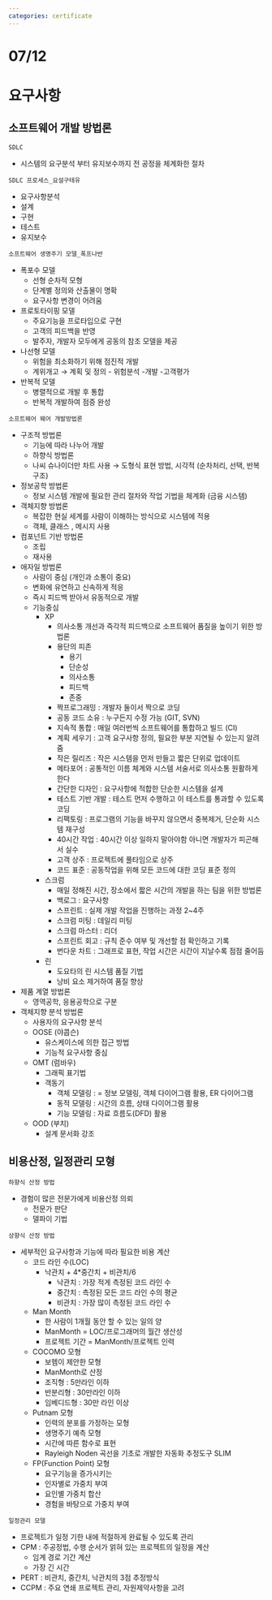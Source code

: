 ```yaml
---
categories: certificate
---
```


# 07/12

# 요구사항

## 소프트웨어 개발 방법론

`SDLC`

- 시스템의 요구분석 부터 유지보수까지 전 공정을 체계화한 절차

`SDLC 프로세스_요설구테유`

- 요구사항분석
- 설계
- 구현
- 테스트
- 유지보수

`소프트웨어 생명주기 모델_폭프나반`

- 폭포수 모델
  - 선형 순차적 모형
  - 단계별 정의와 산출물이 명확
  - 요구사항 변경이 어려움
- 프로토타이핑 모델
  - 주요기능을 프로타입으로 구현
  - 고객의 피드백을 반영
  - 발주자, 개발자 모두에게 공동의 참조 모델을 제공
- 나선형 모델
  - 위험을 최소화하기 위해 점진적 개발
  - 계위개고 → 계획 및 정의 - 위험분석 -개발 -고객평가
- 반복적 모델
  - 병렬적으로 개발 후 통합
  - 반복적 개발하여 점증 완성

`소프트웨어 웨어 개발방법론`

- 구조적 방법론
  - 기능에 따라 나누어 개발
  - 하향식 방법론
  - 나씨 슈나이더만 차트 사용 → 도형식 표현 방법, 시각적 (순차처리, 선택, 반복 구조)
- 정보공학 방법론
  - 정보 시스템 개발에 필요한 관리 절차와 작업 기법을 체계화 (금융 시스템)
- 객체지향 방법론
  - 복잡한 현실 세계를 사람이 이해하는 방식으로 시스템에 적용
  - 객체, 클래스 , 메시지 사용
- 컴포넌트 기반 방법론
  - 조립
  - 재사용
- 애자일 방법론
  - 사람이 중심 (개인과 소통이 중요)
  - 변화에 유연하고 신속하게 적응
  - 즉시 피드백 받아서 유동적으로 개발
  - 기능중심
    - XP
      - 의사소통 개선과 즉각적 피드백으로 소프트웨어 품질을 높이기 위한 방법론
      - 용단의 피존
        - 용기
        - 단순성
        - 의사소통
        - 피드백
        - 존중
      - 짝프로그래밍 : 개발자 둘이서 짝으로 코딩
      - 공동 코드 소유 : 누구든지 수정 가능 (GIT, SVN)
      - 지속적 통합 : 매일 여러번씩 소프트웨어를 통합하고 빌드 (CI)
      - 계획 세우기 : 고객 요구사항 정의, 필요한 부분 지연될 수 있는지 알려줌
      - 작은 릴리즈 : 작은 시스템을 먼저 만들고 짧은 단위로 업데이트
      - 메타포어 : 공통적인 이름 체계와 시스템 서술서로 의사소통 원활하게 한다
      - 간단한 디자인 : 요구사항에 적합한 단순한 시스템을 설계
      - 테스트 기반 개발 : 테스트 먼저 수행하고 이 테스트를 통과할 수 있도록 코딩
      - 리팩토링 : 프로그램의 기능을 바꾸지 않으면서 중복제거, 단순화 시스템 재구성
      - 40시간 작업 : 40시간 이상 일하지 말아야함 아니면 개발자가 피곤해서 실수
      - 고객 상주 : 프로젝트에 풀타임으로 상주
      - 코드 표준 : 공동작업을 위해 모든 코드에 대한 코딩 표준 정의
    - 스크럼
      - 매일 정해진 시간, 장소에서 짧은 시간의 개발을 하는 팀을 위한 방법론
      - 백로그 : 요구사항
      - 스프린트 : 실제 개발 작업을 진행하는 과정 2~4주
      - 스크럼 미팅 : 데일리 미팅
      - 스크럼 마스터 : 리더
      - 스프린트 회고 : 규칙 준수 여부 및 개선할 점 확인하고 기록
      - 번다운 차트 : 그래프로 표현, 작업 시간은 시간이 지날수록 점점 줄어듬
    - 린
      - 도요타의 린 시스템 품질 기법
      - 낭비 요소 제거하여 품질 향상
- 제품 계열 방법론
  - 영역공학, 응용공학으로 구분
- 객체지향 분석 방법론
  - 사용자의 요구사항 분석
  - OOSE (야콥슨)
    - 유스케이스에 의한 접근 방법
    - 기능적 요구사항 중심
  - OMT (럼바우)
    - 그래픽 표기법
    - 객동기
      - 객체 모델링 : = 정보 모델링, 객체 다이어그램 활용, ER 다이어그램
      - 동적 모델링 : 시간의 흐름, 상태 다이어그램 활용
      - 기능 모델링 : 자료 흐름도(DFD) 활용
  - OOD (부치)
    - 설계 문서화 강조

## 비용산정, 일정관리 모형

`하향식 산정 방법`

- 경험이 많은 전문가에게 비용산정 의뢰
  - 전문가 판단
  - 델파이 기법

`상향식 산정 방법`

- 세부적인 요구사항과 기능에 따라 필요한 비용 계산
  - 코드 라인 수(LOC)
    - 낙관치 + 4\*중간치 + 비관치/6
      - 낙관치 : 가장 적게 측정된 코드 라인 수
      - 중간치 : 측정된 모든 코드 라인 수의 평균
      - 비관치 : 가장 많이 측정된 코드 라인 수
  - Man Month
    - 한 사람이 1개월 동안 할 수 있는 일의 양
    - ManMonth = LOC/프로그래머의 월간 생산성
    - 프로젝트 기간 = ManMonth/프로젝트 인력
  - COCOMO 모형
    - 보헴이 제안한 모형
    - ManMonth로 산정
    - 조직형 : 5만라인 이하
    - 반분리형 : 30만라인 이하
    - 임베디드형 : 30만 라인 이상
  - Putnam 모형
    - 인력의 분포를 가정하는 모형
    - 생명주기 예측 모형
    - 시간에 따른 함수로 표현
    - Rayleigh Noden 곡선을 기초로 개발한 자동화 추정도구 SLIM
  - FP(Function Point) 모형
    - 요구기능을 증가시키는
    - 인자별로 가중치 부여
    - 요인별 가중치 합산
    - 경험을 바탕으로 가중치 부여

`일정관리 모델`

- 프로젝트가 일정 기한 내에 적절하게 완료될 수 있도록 관리
- CPM : 주공정법, 수행 순서가 얽혀 있는 프로젝트의 일정을 계산
  - 임계 경로 기간 계산
  - 가장 긴 시간
- PERT : 비관치, 중간치, 낙관치의 3점 추정방식
- CCPM : 주요 연쇄 프로젝트 관리, 자원제약사항을 고려
